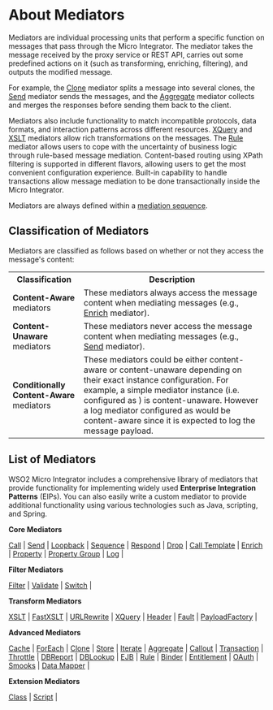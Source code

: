# About Mediators

Mediators are individual processing units that perform a specific function on messages that pass through the Micro Integrator. The mediator takes the message received by the proxy service or REST API, carries out some predefined actions on it (such as transforming, enriching, filtering), and outputs the modified message. 

For example, the [Clone](../../references/mediators/clone-Mediator.md) mediator splits a message into several clones, the [Send](../../references/mediators/send-Mediator.md) mediator sends the messages, and the [Aggregate](../../references/mediators/aggregate-Mediator.md) mediator collects and merges the responses before sending them back to the client. 

Mediators also include functionality to match incompatible protocols, data formats, and interaction patterns across different resources. [XQuery](../../references/mediators/xQuery-Mediator.md) and [XSLT](../../references/mediators/xSLT-Mediator.md) mediators allow rich transformations on the messages. The [Rule](../../references/mediators/rule-Mediator.md) mediator allows users to cope with the uncertainty of business logic through rule-based message mediation. Content-based routing using XPath filtering is supported in different flavors, allowing users to get the most convenient configuration experience. Built-in capability to handle transactions allow message mediation to be done transactionally inside the Micro Integrator.

Mediators are always defined within a [mediation sequence](../../references/synapse-properties/sequence-properties.md).

## Classification of Mediators

Mediators are classified as follows based on whether or not they access the message's content: 

<table>
  <col width="140">
  <tr>
    <th>Classification</th>
    <th>Description</th>
  </tr>
  <tr>
    <td><b>Content-Aware</b> mediators</td>
    <td>
      These mediators always access the message content when mediating messages (e.g., <a href="../../../../references/mediators/enrich-Mediator">Enrich</a> mediator).
    </td>
  </tr>
  <tr>
    <td><b>Content-Unaware</b> mediators</td>
    <td>
      These mediators never access the message content when mediating messages (e.g., <a href="../../../../references/mediators/send-Mediator">Send</a> mediator).
    </td>
  </tr>
  <tr>
    <td><b>Conditionally Content-Aware</b> mediators</td>
    <td>
      These mediators could be either content-aware or content-unaware depending on their exact instance configuration. For example, a simple <a href="../../../../references/mediators/log-Mediator"></a> mediator instance (i.e. configured as <log/>) is content-unaware. However a log mediator configured as <log level=”full”/> would be content-aware since it is expected to log the message payload.
    </td>
  </tr>
</table>

## List of Mediators

WSO2 Micro Integrator includes a comprehensive library of mediators that provide functionality for implementing widely used **Enterprise Integration Patterns** (EIPs). You can also easily write a custom mediator to provide additional functionality using various technologies such as Java, scripting, and Spring.

**Core Mediators**

[Call](../../references/mediators/call-Mediator.md) | [Send](../../references/mediators/send-Mediator.md) | [Loopback](../../references/mediators/loopback-Mediator.md) | [Sequence](../../references/mediators/sequence-Mediator.md) | [Respond](../../references/mediators/respond-Mediator.md) | [Drop](../../references/mediators/drop-Mediator.md) | [Call Template](../../references/mediators/call-Template-Mediator.md) | [Enrich](../../references/mediators/enrich-Mediator.md) | [Property](../../references/mediators/property-Mediator.md) | [Property Group](../../references/mediators/property-Group-Mediator.md) | [Log](../../references/mediators/log-Mediator.md) | 

**Filter Mediators**

[Filter](../../references/mediators/filter-Mediator.md) | [Validate](../../references/mediators/validate-Mediator.md) | [Switch](../../references/mediators/switch-Mediator.md) | 

**Transform Mediators**

[XSLT](../../references/mediators/xSLT-Mediator.md) | [FastXSLT](../../references/mediators/fastXSLT-Mediator.md) | [URLRewrite](../../references/mediators/uRLRewrite-Mediator.md) | [XQuery](../../references/mediators/xQuery-Mediator.md) | [Header](../../references/mediators/header-Mediator.md) | [Fault](../../references/mediators/fault-Mediator.md) | [PayloadFactory](../../references/mediators/payloadFactory-Mediator.md) | 

**Advanced Mediators**

[Cache](../../references/mediators/cache-Mediator.md) | [ForEach](../../references/mediators/forEach-Mediator.md) | [Clone](../../references/mediators/clone-Mediator.md) | [Store](../../references/mediators/store-Mediator.md) | [Iterate](../../references/mediators/iterate-Mediator.md) | [Aggregate](../../references/mediators/aggregate-Mediator.md) | [Callout](../../references/mediators/callout-Mediator.md) | [Transaction](../../references/mediators/transaction-Mediator.md) | [Throttle](../../references/mediators/throttle-Mediator.md) | [DBReport](../../references/mediators/dB-Report-Mediator.md) | [DBLookup](../../references/mediators/dBLookup-Mediator.md) | [EJB](../../references/mediators/eJB-Mediator.md) | [Rule](../../references/mediators/rule-Mediator.md) | [Binder](../../references/mediators/builder-Mediator.md) | [Entitlement](../../references/mediators/call-Mediator.md) | [OAuth](../../references/mediators/call-Mediator.md) | [Smooks](../../references/mediators/smooks-Mediator.md) | [Data Mapper](../../references/mediators/data-Mapper-Mediator.md) | 

**Extension Mediators**

[Class](../../references/mediators/class-Mediator.md) | [Script](../../references/mediators/script-Mediator.md) |
